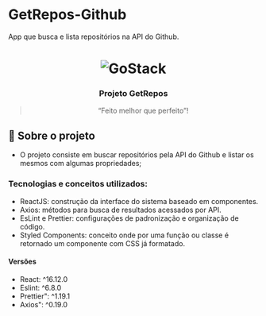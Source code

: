 # GetRepos-Github
App que busca e lista repositórios na API do Github. 

<h1 align="center">
    <img alt="GoStack" src="https://reactjs.org/logo-og.png" />
</h1>

<h3 align="center">
  Projeto GetRepos
</h3>

<blockquote align="center">“Feito  melhor que perfeito”!</blockquote>

## :rocket: Sobre o projeto

- O projeto consiste em buscar repositórios pela API do Github e listar os mesmos com algumas propriedades; 

### Tecnologias e conceitos utilizados: 
- ReactJS: construção da interface do sistema baseado em componentes. 
- Axios: métodos para busca de resultados acessados por API. 
- EsLint e Prettier: configurações de padronização e organização de código. 
- Styled Components: conceito onde por uma função ou classe é retornado um componente com CSS já formatado. 

#### Versões 
- React: ^16.12.0
- Eslint: ^6.8.0
- Prettier": ^1.19.1
- Axios": ^0.19.0

